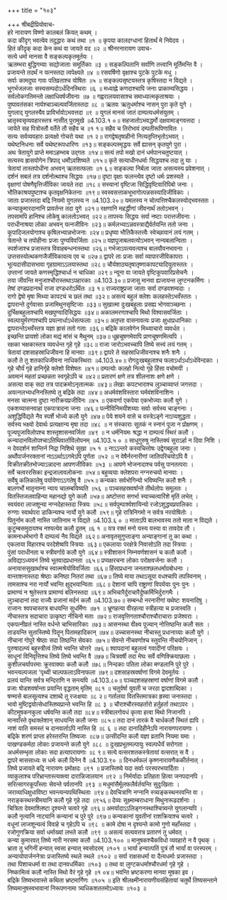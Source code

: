 +++
title = "१०३"

+++
श्रीबद्रीप्रियोवाच-  
हरे नारायण विष्णो कालबलं कियत् कथम् ।  
कदा कीदृग् भवत्येव तदुद्धारः कथं तथा ॥१ ॥
कृपया कालदग्धानां हितार्थं मे निवेदय ।  
हितं कीदृक् कदा केन कथं वा जायते वद ॥२ ॥
श्रीनरनारायण उवाच-  
सत्ये धर्मा मानसा वै सङ्कल्पकृतमूर्तयः ।  
ऋतम्भरा बुद्धिगम्याः सद्योजाताः समूर्तिकाः ॥३ ॥
सङ्कल्पितानि सर्वाणि तत्त्वानि मूर्तिमन्ति वै ।  
प्रजायन्ते तदर्थं न यत्नस्तदा त्वपेक्ष्यते ॥४ ॥
रसवर्षिणो वृक्षाश्च पुटके पुटके मधु ।  
सर्वाः कामदुघा गावः पतिव्रताश्च योषितः ॥५ ॥
सङ्कल्पसृष्टयस्तत्र कृषिस्तदा न विद्यते ।  
भूगर्भजलजाः सस्यसम्पदोऽर्धदिनस्थिराः ॥६ ॥
मध्याह्ने कणदाश्चापि जनाः प्राकाम्यसिद्धयः ।  
सर्वलोकगतिमन्तो लक्षाधिवर्षजीवनाः ॥७ ॥
गह्वरालयवासाश्च समाध्यात्मकृताश्रयाः ।  
पुष्पावतंसका नार्यश्चाञ्चल्यवर्जितास्तदा ॥८ ॥
ऋतवः ऋतुधर्माश्च नासन् पुरा कृते युगे ।  
युगलाद् युगलस्यैव प्राविर्भावोऽभवत्तदा ॥९ ॥
युगलं मानसं जातं दाम्पत्यधर्मसंयुतम् ।  
भ्रातृस्वसृव्यवहारस्तत्र नासीत् पुरामुखे ॥4.103.१ ०॥
सहजातोऽभवद्धर्मो दक्षवामाङ्गवत्तदा ।  
जायेते सह पित्रोस्तौ वर्तेते तौ सहैव च ॥१ १॥
सहैव च तिरोभावं दम्पतीरूपिणावितः ।  
सत्यः सर्वव्यवहारः प्रत्यक्षो गोचरो यथा ॥१ २॥
रागद्वेषतृषाहीनो नित्यतृप्तिभृतोऽभवत् ।  
यथेष्टनिधनाः सर्वे यथेष्टरूपधारिणः ॥१३॥
सङ्कल्पस्मृद्धयः सर्वे ह्यासन् कृतयुगे पुरा ।  
अथ त्रेतायुगे प्राप्ते ममाऽहम्भाब उद्गतः ॥१४॥
सत्यं तपो मखो दानं धर्मपानचतुष्टयात् ।  
सत्यस्य ह्रासयोगेन त्रिपाद् धर्मोऽवशिष्यते ॥१५॥
कृते सत्याधीनधर्माः सिद्धयश्च तदा तु याः ।  
त्रेतायां तास्तपोधीना अभवन् ऋतसत्फलाः ॥१ ६॥
सङ्कल्पा निर्बला जाता असत्यस्य प्रवेशनात् ।  
दर्शनं सबलं तत्र दर्शनोत्थाश्च सिद्धयः ॥१७॥
दृष्टा वृक्षाः फलन्त्येव दृष्टो धर्मः प्रशस्यते ।  
वृक्षाणां पोषणैवृत्तिर्जीविका जायते तदा ॥१८॥
सस्यानां वृष्टिजा सिद्धिवृष्टिवारिपिबो जनाः ।  
भौतिकाश्रयपुष्टाश्च कृतवृक्षनिकेतनाः ॥१९॥
स्वस्वसत्ताकभूभागोत्पन्नसस्यादिजीविकाः ।  
जाताः प्रजास्तदा बद्रि नियमो युगलस्य न ॥4.103.२०॥
यमलस्य न चोत्पत्तिश्चैकलस्योद्भवस्ततः ।  
कन्याकुमारदानानि प्रावर्तन्त तदा युगे ॥२१॥
रक्षणानि महर्द्धीणां जीवनार्थं ततोऽभवन् ।  
तपसामपि हानिश्च लोकेषु कालतोऽभवत् ॥२२॥
तापस्यः सिद्धयः सर्वा नष्टाः परात्तजीवनाः ।  
पराधीनाश्रया लोका अभवन् यत्नजीविनः ॥२३॥
कर्मलभ्याऽन्नवस्त्राद्यैर्वर्तयन्ति ततो जनाः ।  
कूपादिजलयोगाश्च कृषिलभ्यान्नभोजनाः ॥२४॥
प्रधृष्या भौतिकैस्तत्त्वैः स्वेच्छायानं लयं गतम् ।  
त्रेतान्ते च तपोहीनाः प्रजाः पुण्यविवर्जिताः ॥२५॥
यज्ञपूजाबलवत्योऽभवन् नान्यबलान्विताः ।  
स्पर्शजाश्च प्रजास्तत्र विवाहबन्धनास्तथा ॥२६॥
गर्भजाऽपत्यवत्यश्च बालयौवनभावनाः ।  
उप्तसस्योत्थकणजैर्जीविकावत्य एव च ॥२७॥
द्वापरे ताः प्रजाः सर्वा व्यापारजीविकापराः ।  
भूत्यदासीदासभावा गृहग्रामाऽऽलयास्तथा ॥२८॥
चौर्यशाठ्यतृषातृष्णाकापट्यादियुतास्ततः ।  
उप्तानां जायते कणस्मृद्धिश्चार्धा न चाधिका ॥२९॥
न्यूना वा जायते वृष्टिकूपवारिप्रसेचनैः ।  
तया जीवन्ति मनुजाश्चौरास्तथाऽपहारकाः ॥4.103.३०॥
प्रजासु मानवा ह्यजायन्त लुण्टनकर्मिणः ।  
तेषां दण्डप्रदानार्थं राजा दण्डधरोऽर्थितः ॥३ १॥
राज्यराष्ट्रप्रजा जाताः सर्वा दण्डवशम्वदाः ।  
रागो द्वेषो मृषा मिथ्या कापट्यं च छलं तथा ॥३२॥
असत्यं बहुलं क्लेशः कलहस्तेऽभवँस्ततः ।  
द्वापरान्ते दुर्गवासाः प्रजामिथुनसृष्टिजाः ॥३३॥
सुखात्मा दुःखबहुलाः प्रसह्य भोगवाञ्च्छनाः ।  
दुर्भिक्षबहुलाश्चापि मखपुण्यादिसिद्धयः ॥३४॥
अकालमरणाश्चापि मिथो विश्वासवर्जिताः ।  
स्वल्पायुर्मरणाश्चापि प्रयत्नार्धाऽर्धसत्फलाः ॥३५॥
अतृप्ता वासनावत्यः प्रजाः क्षुधाप्रधानिकाः ।  
द्वापरान्तेऽभवँस्तत्र यज्ञा ह्रासं ततो गताः ॥३६॥
बद्रिके कालवेगेन मिथ्याचारो व्यवर्धत ।  
इच्छन्ति प्रायशो लोका मद्यं मांसं च मैथुनम् ॥३७॥
धूम्रचूषणमेवापि प्राणचूषणमित्यपि ।  
रक्षका भक्षकास्तत्र व्यवर्धन्त गृहे गृहे ॥३८॥
राजा जारोऽभवच्चापि तिष्ये सत्त्वं लयं गतम् ।  
त्रेतायां दशसाहस्राधिजीवना हि मानवाः ॥३९॥
द्वापरे ते सहस्राधिजीवनाश्च शनैः शनैः ।  
कलौ ते तु शतकाधिजीवना नाधिकस्थिराः ॥4.103.४०॥
रोगदुःखबहुलाश्च फलाऽर्धाऽर्धाऽर्धविन्दकाः ।  
गृहे चौर्यं गृहे हानिर्गृहे क्लेशो विशेषतः ॥४१॥
दम्पत्योः कलहो नित्यो गृहे हिंसा वचोमयी ।  
अवमानं महतां प्रच्छन्नता स्वगृहेऽपि च ॥४२॥
प्रतारणं क्षणे तत्र शीलनाशः क्षणे क्षणे ।  
असत्या वाक् सदा तत्र पादक्रमोऽनृतात्मकः ॥४३॥
लेखाः कपटभाराश्च लुञ्चाव्याप्तं जगत्तदा ।  
अयत्नलभ्यधनिनस्तिष्ये तु बद्रिके तदा ॥४४॥
अधर्मवंशविस्तारा घर्मवंशविनाशिनः ।  
मनसा चात्मना दुष्टा नारीक्रयप्रजीविनः ॥४५ ॥
एकवर्णा एकपेया एकभोज्याः कलौ युगे ।  
एकशय्यासनवाहा एकपात्रादना जनाः ॥४६॥
पत्नीविनिमयीशय्याः सर्वाः सर्वस्य चाङ्गनाः ।  
अशुद्धिर्विद्यते नैव स्पर्शे भोज्ये कलौ युगे ॥४७॥
पेये शयने वासे च वस्त्रेऽङ्गे नाऽप्यशुद्धता ।  
सर्वस्य भक्ष्यो देवार्थः प्रत्यक्षान्य मृषा तदा ॥४८ ॥
न संस्काराः सूतकं न स्नानं पूजा न प्रोक्षणम् ।  
पूज्यपूजाविलोपश्च शास्तृशासनवर्जिता ॥४९ ॥
न धर्मनियमः श्रद्धा न दाम्पत्यं स्थिरं कलौ ।  
कन्यादानविलोपश्चाऽतिथिवार्ताविलोपनम् ॥4.103.५ ० ॥
साधुगुरुषु नास्तिक्यं सुराऽर्हा न दिवा निशि ।  
न देवदर्शनं शान्तिर्न निद्रा निशिथे सुखा ॥५ १ ॥
नाऽऽन्तरे कस्यचित्तोषः उद्वेगबहुला जनाः ।  
अर्थोपार्जनरक्तानां नाऽऽर्थाऽऽगमेऽपि पूर्णता ॥५२ ॥
न वेषैर्नरनारीणां जातिपरिचयोऽपि वै ।  
विक्रीतक्रीतभोज्याऽन्नादना आपणजीविकाः ॥५३ ॥
आपणे भोजनादाश्च पर्वसु पानतत्पराः ।  
सर्वे चत्वररसिका इन्द्रजालावलोकनाः ॥५४॥
बहुव्ययाः क्लेशपरा नग्नरुचयो मानवाः ।  
सर्वेषु कलिकालेषु पर्यायेणाऽऽगतेषु वै ॥५५॥
कन्यकाः सर्वभोगिन्यो भविष्यन्ति कलौ शनैः ।  
बालगर्भो मातृनाम्ना न्याय चालम्बयिष्यति ॥५६ ॥
पञ्चसहस्रवर्षान्ते तीर्थलोपः समूलतः ।  
वितस्तिजलवाहिन्या महानद्यो युगे कलौ ॥५७॥
अष्टोत्तरा सगर्भा स्याच्चत्वारिंशे मृतिं लभेत् ।  
स्वयंवरा लाजशून्या नग्नदेहास्तदा स्त्रियः ॥५८॥
सर्वपुम्पार्श्वशायिन्यो रजोऽशुद्ध्यप्रपालिकाः ।  
रुग्णाः स्वार्थपरा डाकिन्यश्च नार्यो युगे कलौ ॥५९॥
गृहे रात्रिनिगमो न सर्वत्र नरयोषितोः ।  
पितुर्नाम कलौ नास्ति जातिनाम न विद्यते ॥4.103.६ ० ॥
माताऽपि बालभावस्य ततो माता न विद्यते ।  
कुटुम्बसमुदायश्च नश्यत्येव कलौ द्रुतम् ॥६ १ ॥
यत्र रक्तं मनो यस्य यस्या वा तावदेव तौ ।  
कामनाधर्मभागो वै दाम्पत्यं नैव विद्यते ॥६२॥
अनावृतसुगुप्ताङ्गा अन्याङ्गानां तु का कथा ।  
एकलाया विहारश्च परदेशेष्वपि स्त्रियाः ॥६३॥
एकलायाः परक्षेत्रे निवासोऽति तदा स्त्रियाः ।  
पुंसां पराधीनता च स्त्रीवर्गाग्रे कलौ युगे ॥६४॥
स्त्रीशासनं निम्नवर्णशासनं च कलौ कलौ ।  
अविद्याऽध्ययनं तिष्ये भूतवादप्रधानता ॥६५॥
प्रप्यक्षरचना लोकाः परोक्षवर्जनाः कलौ ।  
अनायाससुखार्थाश्च स्वात्मश्रेयोविवर्जिताः ॥६६॥
हिंसाप्रधाना जनताश्छलधर्माग्रबोधनाः ।  
वान्ताशनास्तदा श्रेष्ठाः कनिष्ठा नितरां तथा ॥६७॥
तिष्ये माया तथाऽसूया वधश्चापि तपस्विनाम् ।  
तामसाश्च नरा नार्यो भवन्ति क्षुद्भयान्विताः ॥६८॥
देशानां चापि राष्ट्राणां विपर्ययाः पुनः पुनः ।  
प्रामाण्यं न श्रुतेस्तत्र प्रामाण्यं बलिनस्तदा ॥६९॥
अभिचारैर्दुराचारैर्दुष्कर्मिभिर्दुरागमैः ।  
लुञ्चादानां तदा राज्यैः प्रजानां मर्दनं कलौ ॥4.103.७०॥
सम्बन्धो नरनारीणां यथेष्टः शयनादिषु ।  
राजानः श्वपचास्तत्र बाधयन्ति सुधर्मिणः ॥७१ ॥
भ्रूणहत्या वीरहत्या स्त्रीहत्या च प्रजास्वति ।  
नीचास्तत्र सदाचारा उत्कृष्टा नीचिनो मताः ॥७२॥
राजवृत्तिगताश्चौराश्चौराचाराः प्रजेश्वराः ।  
एकपत्नीव्रतं नास्ति वर्धन्ते चाभिसारिकाः ॥७३॥
आसनस्था वीक्ष्य पूज्यान् नोत्तिष्ठन्ति कलौ सतः ।  
ताडयन्ति सुतास्तिष्ये पितॄन् पितामहादिकान् ॥७४॥
उच्चासनस्था नीचास्तु प्रधानाग्र्याः कलौ युगे ।  
नीचानां गोपुरे श्रेष्ठाः सदा तिष्ठन्ति सेवकाः ॥७५॥
सेवन्ते नीचवर्णाश्च स्तुवन्ति नीचयोनिजान् ।  
पुरुषादल्प्यं बहुस्त्रीत्वं तिष्ये भवन्ति चोत्तरे ॥७६॥
श्वापदानां बहुलत्वं गवादीनां परिक्षयः ।  
साधूनां विनिवृत्तिश्च तिष्ये तिष्ये भवन्ति वै ॥७७॥
चित्रवर्षी तदा मेघः सर्वे वणिक्क्रियाछलाः ।  
कुशीलचर्यापरमाः क्रूरवाक्याः कलौ कलौ ॥७८॥
निन्दकाः पतिता लोका मण्डलानि पुरे पुरे ।  
भवन्त्यल्पजला 'पृथ्वी चाल्पफलाऽविनाफला ॥७९॥
दशसाहस्रवर्षाणां विगमे देवमूर्तयः ।  
प्रलयं यान्ति सर्वत्र मन्दिराणि न सन्त्यपि ॥4.103.८०॥
पञ्चदशसहस्राणां वर्षाणां विगमे कलौ ।  
प्रजाः षोडशवर्षान्ता प्रयान्ति वृद्धताम् मृतिम् ॥८१ ॥
चतुर्वर्षा युवती च जरठा द्वादशाब्दिका ।  
षण्मासे बालसूत्यश्च दशाब्दे तु रजःक्षयाः ॥८ २॥
गर्तालया वितस्तिमात्रका ह्रस्वा जनास्तदा ।  
भावो मुष्टिद्वयोत्सेधास्तिष्यप्रान्ते भवन्ति हि ॥८ ३ ॥
चौराश्चौरस्वहर्तारो हर्तुहर्ता तथाऽपरः ।  
कीटमूषकनकुला धर्षयन्ति कलौ तदा ॥८४॥
स्त्रीबालगोवधं कृत्वा हत्वा मिथो निजानपि ।  
मानवाँस्ते वृथाक्लेशान् साधयन्ति कलौ जनाः ॥८५॥
तदा दानं तारकं वै चार्धकलौ स्थितं ह्यपि ।  
नाशं याति समस्तं च दानवार्ताऽपि नास्ति हि ॥८ ६ ॥
तदा दानादिहीनेऽपि नारायणपरायणाः ।  
बद्रिके शरणं प्राप्ता हरेस्तरन्ति तिष्यजाः ॥८७॥
उत्सीदन्ति कलौ यज्ञा व्रतानि नियमा यमाः ।  
पाखण्डकर्मठा लोकाः प्रजायन्ते कलौ युगे ॥८८ ॥
दुःखप्रभूतमल्पायुः स्वल्पधैर्यं सरोगता ।  
अधर्मसम्भृता लोकाः सदा हत्यापरायणाः ॥८ ९॥
सत्ये वत्सरशतकस्त्रेतायां वत्सरात् स वै ।  
द्वापरे माससाध्यः स धर्मः कलौ दिनेन वै ॥4.103.९० ॥
दिनधर्मफलं कृष्णनारायणैककीर्तनात् ।  
तिष्ये प्रजायते बद्रि नारायणः प्रमोक्षदः ॥९१ ॥
प्रजास्तिष्ये यदा सर्वाः परस्परभयार्दिताः ।  
व्याकुलाश्च परिभ्रान्तास्त्यक्त्वा दारान्निजालयान ॥९२ ॥
निर्मर्यादाः प्रतिहता हित्वा जनपदानपि ।  
सरित्सागरकूपाँस्ताः सेवन्ते पर्वतानपि ॥९३ ॥
मधुमांसैर्मूलफलैर्वर्तयन्ति सुदुःखिताः ।  
जराव्याधिक्षुधाविष्टा भवन्त्यन्यपथिस्थिताः ॥९४॥
देवचित्राणि नग्नानि स्त्र्यङ्कस्थनरवन्ति वा ।  
नराङ्कस्थस्त्रीमयानि कलौ गृहे गृहे तदा ॥९५६॥
देव्यः सूक्ष्माम्बराधाना मिथुनारूढदर्शनाः ।  
चित्रिता देवमाश्लिष्टा दृश्यन्ते चत्वरे गृहे ॥९६॥
अमर्यादाऽऽलिङ्गनस्थाश्चित्र्यन्ते युगलान्यपि ।  
कलौ नृत्यानि नाट्यानि कन्यानां च पुरे पुरे ॥९७॥
कन्यकानां युवतीनां राशक्रियाश्च चत्वरे ।  
वधूनां लाजशून्यत्वं विवाहे च गृहेऽपि च ॥९८ ॥
कामे दोषा न दृश्यन्ते कामो गुणो महाँस्तदा ।  
रजोगुणक्रिया सर्वा धर्माख्यां लभते कलौ ॥९९ ॥
असत्यं सत्यवत्तत्र प्रतारणं तु धर्मवत् ।  
कन्या कुमारवत् तिष्ये नारी नरसमा कलौ ॥4.103.१०० ॥
मानुषकश्चैकविधो व्यवहारो न वै पृथक् ।  
भ्राता तु भगिनीं हन्यात् स्वसा हन्यात् स्वसोदरम् ॥१०१ ॥
भार्या हन्यात्पतिं पुत्रं तौ भार्यां वा परस्परम् ।  
अन्यायोपार्जननेत्राः प्रजास्तिष्ये स्थले स्थले ॥१०२ ॥
सर्वा राक्षसधर्मा वा दैत्यधर्माः प्रजास्तदा ।  
तथा पिशाचधर्मा वा तथा दानवधर्मिकाः ॥१०३ ॥
तथा वा लुण्टकधर्माश्चौरधर्मा गृहे गृहे ।  
निष्कामित्वं कलौ नास्ति मिथो वैरं गृहे गृहे ॥१ ०४॥
भवन्ति भ्रष्टकरणा मानवा मूषका इव ।  
बद्रिके तिष्यभावास्ते कथिता भ्रष्टमार्गिणः ॥१०५ ॥
इति श्रीलक्ष्मीनारायणीयसंहितायां चतुर्थे तिष्यसन्ताने तिष्यमानुषस्वभावानां निरूपणनामा त्र्यधिकशततमोऽध्यायः ॥१०३ ॥
    
    
